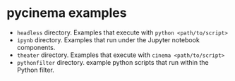 # pycinema examples

- `headless` directory. Examples that execute with `python <path/to/script>` 
- `ipynb` directory. Examples that run under the Jupyter notebook components.
- `theater` directory. Examples that execute with `cinema <path/to/script>`
- `pythonfilter` directory. example python scripts that run within the Python filter.

